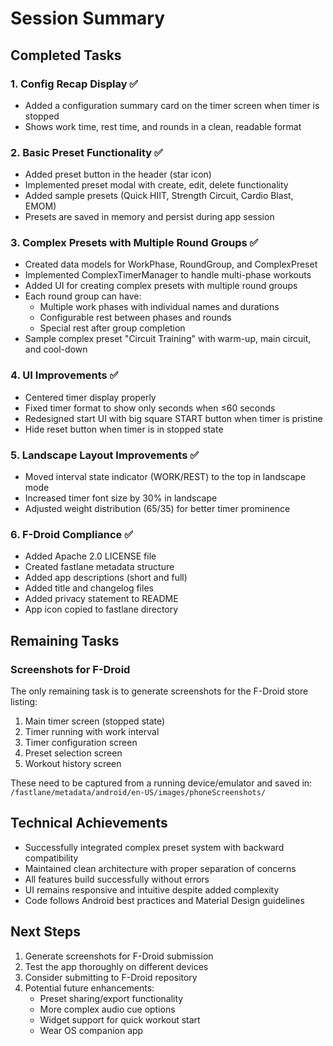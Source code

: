 # Session Summary

## Completed Tasks

### 1. Config Recap Display ✅
- Added a configuration summary card on the timer screen when timer is stopped
- Shows work time, rest time, and rounds in a clean, readable format

### 2. Basic Preset Functionality ✅
- Added preset button in the header (star icon)
- Implemented preset modal with create, edit, delete functionality
- Added sample presets (Quick HIIT, Strength Circuit, Cardio Blast, EMOM)
- Presets are saved in memory and persist during app session

### 3. Complex Presets with Multiple Round Groups ✅
- Created data models for WorkPhase, RoundGroup, and ComplexPreset
- Implemented ComplexTimerManager to handle multi-phase workouts
- Added UI for creating complex presets with multiple round groups
- Each round group can have:
  - Multiple work phases with individual names and durations
  - Configurable rest between phases and rounds
  - Special rest after group completion
- Sample complex preset "Circuit Training" with warm-up, main circuit, and cool-down

### 4. UI Improvements ✅
- Centered timer display properly
- Fixed timer format to show only seconds when ≤60 seconds
- Redesigned start UI with big square START button when timer is pristine
- Hide reset button when timer is in stopped state

### 5. Landscape Layout Improvements ✅
- Moved interval state indicator (WORK/REST) to the top in landscape mode
- Increased timer font size by 30% in landscape
- Adjusted weight distribution (65/35) for better timer prominence

### 6. F-Droid Compliance ✅
- Added Apache 2.0 LICENSE file
- Created fastlane metadata structure
- Added app descriptions (short and full)
- Added title and changelog files
- Added privacy statement to README
- App icon copied to fastlane directory

## Remaining Tasks

### Screenshots for F-Droid
The only remaining task is to generate screenshots for the F-Droid store listing:
1. Main timer screen (stopped state)
2. Timer running with work interval
3. Timer configuration screen
4. Preset selection screen
5. Workout history screen

These need to be captured from a running device/emulator and saved in:
`/fastlane/metadata/android/en-US/images/phoneScreenshots/`

## Technical Achievements

- Successfully integrated complex preset system with backward compatibility
- Maintained clean architecture with proper separation of concerns
- All features build successfully without errors
- UI remains responsive and intuitive despite added complexity
- Code follows Android best practices and Material Design guidelines

## Next Steps

1. Generate screenshots for F-Droid submission
2. Test the app thoroughly on different devices
3. Consider submitting to F-Droid repository
4. Potential future enhancements:
   - Preset sharing/export functionality
   - More complex audio cue options
   - Widget support for quick workout start
   - Wear OS companion app